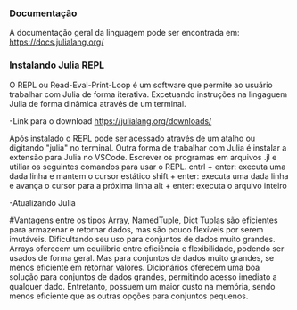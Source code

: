 ### Documentação
A documentação geral da linguagem pode ser encontrada em:
https://docs.julialang.org/

### Instalando Julia REPL
O REPL ou Read-Eval-Print-Loop é um software que permite ao usuário trabalhar com Julia de forma iterativa. Excetuando instruções na lingaguem Julia 
de forma dinâmica através de um terminal.

-Link para o download 
https://julialang.org/downloads/

Após instalado o REPL pode ser acessado através de um atalho ou digitando "julia" no terminal.
Outra forma de trabalhar com  Julia é instalar a extensão para Julia no VSCode. Escrever os 
programas em arquivos .jl e utiliar os seguintes comandos para usar o REPL.
cntrl + enter: executa uma dada linha e mantem o cursor estático 
shift + enter: executa uma dada linha e avança o cursor para a próxima linha
alt + enter: executa o arquivo inteiro

-Atualizando Julia


#Vantagens entre os tipos Array, NamedTuple, Dict
Tuplas são eficientes para armazenar e retornar dados, mas são pouco flexíveis por serem imutáveis.
Dificultando seu uso para conjuntos de dados muito grandes.
Arrays oferecem um equilibrio entre eficiência e flexibilidade, podendo ser usados de forma geral.
Mas para conjuntos de dados muito grandes, se menos eficiente em retornar valores.
Dicionários oferecem uma boa solução para conjuntos de dados grandes, permitindo acesso imediato a qualquer 
dado. Entretanto, possuem um maior custo na memória, sendo menos eficiente que as outras opções para conjuntos pequenos. 

